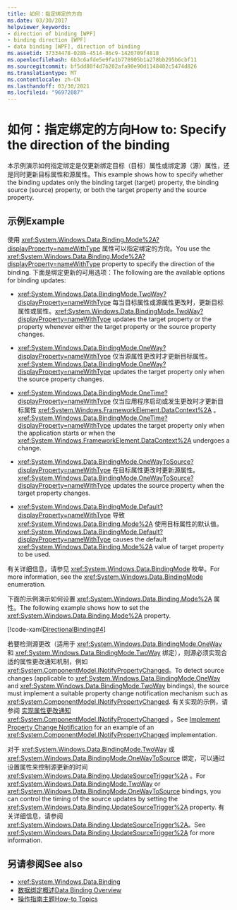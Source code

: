 ```yaml
---
title: 如何：指定绑定的方向
ms.date: 03/30/2017
helpviewer_keywords:
- direction of binding [WPF]
- binding direction [WPF]
- data binding [WPF], direction of binding
ms.assetid: 37334478-028b-4514-86c9-1420709f4818
ms.openlocfilehash: 6b3c6afde5e9fa1b778905b1a278bb295b6cbf11
ms.sourcegitcommit: bf5dd80f4d7b202afa90e90d1148402c5474d826
ms.translationtype: MT
ms.contentlocale: zh-CN
ms.lasthandoff: 03/30/2021
ms.locfileid: "96972087"
---
```

# <a name="how-to-specify-the-direction-of-the-binding"></a><span data-ttu-id="1455c-102">如何：指定绑定的方向</span><span class="sxs-lookup"><span data-stu-id="1455c-102">How to: Specify the direction of the binding</span></span>

<span data-ttu-id="1455c-103">本示例演示如何指定绑定是仅更新绑定目标（目标）属性或绑定源（源）属性，还是同时更新目标属性和源属性。</span><span class="sxs-lookup"><span data-stu-id="1455c-103">This example shows how to specify whether the binding updates only the binding target (target) property, the binding source (source) property, or both the target property and the source property.</span></span>  
  
## <a name="example"></a><span data-ttu-id="1455c-104">示例</span><span class="sxs-lookup"><span data-stu-id="1455c-104">Example</span></span>  
 <span data-ttu-id="1455c-105">使用 <xref:System.Windows.Data.Binding.Mode%2A?displayProperty=nameWithType> 属性可以指定绑定的方向。</span><span class="sxs-lookup"><span data-stu-id="1455c-105">You use the <xref:System.Windows.Data.Binding.Mode%2A?displayProperty=nameWithType> property to specify the direction of the binding.</span></span> <span data-ttu-id="1455c-106">下面是绑定更新的可用选项：</span><span class="sxs-lookup"><span data-stu-id="1455c-106">The following are the available options for binding updates:</span></span>  
  
- <span data-ttu-id="1455c-107"><xref:System.Windows.Data.BindingMode.TwoWay?displayProperty=nameWithType> 每当目标属性或源属性更改时，更新目标属性或属性。</span><span class="sxs-lookup"><span data-stu-id="1455c-107"><xref:System.Windows.Data.BindingMode.TwoWay?displayProperty=nameWithType> updates the target property or the property whenever either the target property or the source property changes.</span></span>  
  
- <span data-ttu-id="1455c-108"><xref:System.Windows.Data.BindingMode.OneWay?displayProperty=nameWithType> 仅当源属性更改时才更新目标属性。</span><span class="sxs-lookup"><span data-stu-id="1455c-108"><xref:System.Windows.Data.BindingMode.OneWay?displayProperty=nameWithType> updates the target property only when the source property changes.</span></span>  
  
- <span data-ttu-id="1455c-109"><xref:System.Windows.Data.BindingMode.OneTime?displayProperty=nameWithType> 仅当应用程序启动或发生更改时才更新目标属性 <xref:System.Windows.FrameworkElement.DataContext%2A> 。</span><span class="sxs-lookup"><span data-stu-id="1455c-109"><xref:System.Windows.Data.BindingMode.OneTime?displayProperty=nameWithType> updates the target property only when the application starts or when the <xref:System.Windows.FrameworkElement.DataContext%2A> undergoes a change.</span></span>  
  
- <span data-ttu-id="1455c-110"><xref:System.Windows.Data.BindingMode.OneWayToSource?displayProperty=nameWithType> 在目标属性更改时更新源属性。</span><span class="sxs-lookup"><span data-stu-id="1455c-110"><xref:System.Windows.Data.BindingMode.OneWayToSource?displayProperty=nameWithType> updates the source property when the target property changes.</span></span>  
  
- <span data-ttu-id="1455c-111"><xref:System.Windows.Data.BindingMode.Default?displayProperty=nameWithType> 导致 <xref:System.Windows.Data.Binding.Mode%2A> 使用目标属性的默认值。</span><span class="sxs-lookup"><span data-stu-id="1455c-111"><xref:System.Windows.Data.BindingMode.Default?displayProperty=nameWithType> causes the default <xref:System.Windows.Data.Binding.Mode%2A> value of target property to be used.</span></span>  
  
 <span data-ttu-id="1455c-112">有关详细信息，请参见 <xref:System.Windows.Data.BindingMode> 枚举。</span><span class="sxs-lookup"><span data-stu-id="1455c-112">For more information, see the <xref:System.Windows.Data.BindingMode> enumeration.</span></span>  
  
 <span data-ttu-id="1455c-113">下面的示例演示如何设置 <xref:System.Windows.Data.Binding.Mode%2A> 属性。</span><span class="sxs-lookup"><span data-stu-id="1455c-113">The following example shows how to set the <xref:System.Windows.Data.Binding.Mode%2A> property.</span></span>  
  
 [!code-xaml[DirectionalBinding#4](~/samples/snippets/csharp/VS_Snippets_Wpf/DirectionalBinding/CSharp/Page1.xaml#4)]  
  
 <span data-ttu-id="1455c-114">若要检测源更改（适用于 <xref:System.Windows.Data.BindingMode.OneWay> 和 <xref:System.Windows.Data.BindingMode.TwoWay> 绑定），则源必须实现合适的属性更改通知机制，例如 <xref:System.ComponentModel.INotifyPropertyChanged>。</span><span class="sxs-lookup"><span data-stu-id="1455c-114">To detect source changes (applicable to <xref:System.Windows.Data.BindingMode.OneWay> and <xref:System.Windows.Data.BindingMode.TwoWay> bindings), the source must implement a suitable property change notification mechanism such as <xref:System.ComponentModel.INotifyPropertyChanged>.</span></span> <span data-ttu-id="1455c-115">有关实现的示例，请参阅 [实现属性更改通知](how-to-implement-property-change-notification.md) <xref:System.ComponentModel.INotifyPropertyChanged> 。</span><span class="sxs-lookup"><span data-stu-id="1455c-115">See [Implement Property Change Notification](how-to-implement-property-change-notification.md) for an example of an <xref:System.ComponentModel.INotifyPropertyChanged> implementation.</span></span>  
  
 <span data-ttu-id="1455c-116">对于 <xref:System.Windows.Data.BindingMode.TwoWay> 或 <xref:System.Windows.Data.BindingMode.OneWayToSource> 绑定，可以通过设置属性来控制源更新的时间 <xref:System.Windows.Data.Binding.UpdateSourceTrigger%2A> 。</span><span class="sxs-lookup"><span data-stu-id="1455c-116">For <xref:System.Windows.Data.BindingMode.TwoWay> or <xref:System.Windows.Data.BindingMode.OneWayToSource> bindings, you can control the timing of the source updates by setting the <xref:System.Windows.Data.Binding.UpdateSourceTrigger%2A> property.</span></span> <span data-ttu-id="1455c-117">有关详细信息，请参阅<xref:System.Windows.Data.Binding.UpdateSourceTrigger%2A>。</span><span class="sxs-lookup"><span data-stu-id="1455c-117">See <xref:System.Windows.Data.Binding.UpdateSourceTrigger%2A> for more information.</span></span>  
  
## <a name="see-also"></a><span data-ttu-id="1455c-118">另请参阅</span><span class="sxs-lookup"><span data-stu-id="1455c-118">See also</span></span>

- <xref:System.Windows.Data.Binding>
- [<span data-ttu-id="1455c-119">数据绑定概述</span><span class="sxs-lookup"><span data-stu-id="1455c-119">Data Binding Overview</span></span>](/dotnet/desktop-wpf/data/data-binding-overview)
- [<span data-ttu-id="1455c-120">操作指南主题</span><span class="sxs-lookup"><span data-stu-id="1455c-120">How-to Topics</span></span>](data-binding-how-to-topics.md)

